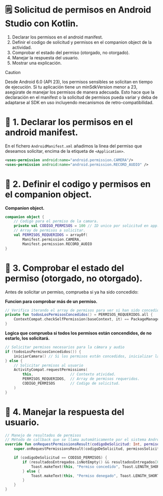 # 🗒️ Solicitud de permisos en Android Studio con Kotlin.
1. Declarar los permisos en el android manifest.
2. Definir el codigo de solicitud y permisos en el companion object de la actividad.
3. Comprobar el estado del permiso (otorgado, no otorgado).
4. Manejar la respuesta del usuario.
5. Mostrar una explicación.

>[!CAUTION]
> Desde Android 6.0 (API 23), los permisos sensibles se solicitan en tiempo de ejecución. Si tu aplicación tiene un minSdkVersion menor a 23, asegúrate de manejar los permisos de manera adecuada. Esto hace que la declaración en el manifest o la solicitud de permisos pueda variar y deba de adaptarse al SDK en uso incluyendo mecanismos de retro-compatibilidad.

# 📌 1. Declarar los permisos en el android manifest.
En el fichero `AndroidManifest.xml` añadimos la linea del permiso que deseamos solicitar, encima de la etiqueta de `<Application>`.
```xml
<uses-permission android:name="android.permission.CAMERA"/>
<uses-permission android:name="android.permission.RECORD_AUDIO" />
```

# 📌 2. Definir el codigo y permisos en el companion object.
**Companion object.**   
```kotlin
companion object {
    // Codigo para el permiso de la camara.
    private val CODIGO_PERMISOS = 100 // ID unico por solicitud en app.
    // Array de permisos a solicitar.
    val PERMISOS_REQUERIDOS = arrayOf(
        Manifest.permission.CAMERA,
        Manifest.permission.RECORD_AUDIO
}
```

# 📌 3. Comprobar el estado del permiso (otorgado, no otorgado).
Antes de solicitar un permiso, comprueba si ya ha sido concedido:   

**Funcion para comprobar más de un permiso.**   
```kotlin
// Verifica iterando el array de permisos para ver si han sido concedidos o no.
private fun todosLosPermisosConcedidos() = PERMISOS_REQUERIDOS.all {
    ContextCompat.checkSelfPermission(baseContext, it) == PackageManager.PERMISSION_GRANTED
}
```

**Logica que comprueba si todos los permisos están concendidos, de no estarlo, los solicitará.**
```kotlin
// Solicitar permisos necesarios para la cámara y audio
if (todosLosPermisosConcedidos()) {
    iniciarCamara() // Si los permisos están concedidos, inicializar la cámara
} else {
    // Solicitar permisos al usuario
    ActivityCompat.requestPermissions(
        this,                 // Contexto atividad.
        PERMISOS_REQUERIDOS,  // Array de permisos requeridos.
        CODIGO_PERMISOS       // Codigo de solicitud.
    )
}
```

# 📌 4. Manejar la respuesta del usuario.
```kotlin
// Manejo de resultados de permisos
// Método de callback que se llama automáticamente por el sistema Android cuando el usuario responde a una solicitud de permiso (es decir, cuando concede o deniega el permiso).
override fun onRequestPermissionsResult(codigoDeSolicitud: Int, permisosSolicitados: Array<out String>, resultadosEntregados: IntArray) {
    super.onRequestPermissionsResult(codigoDeSolicitud, permisosSolicitados, resultadosEntregados)

    if (codigoDeSolicitud == CODIGO_PERMISOS) {
        if (resultadosEntregados.isNotEmpty() && resultadosEntregados[0] == PackageManager.PERMISSION_GRANTED) {
            Toast.makeText(this, "Permiso concedido", Toast.LENGTH_SHORT).show()
        } else {
            Toast.makeText(this, "Permiso denegado", Toast.LENGTH_SHORT).show()
        }
    }
}
```
